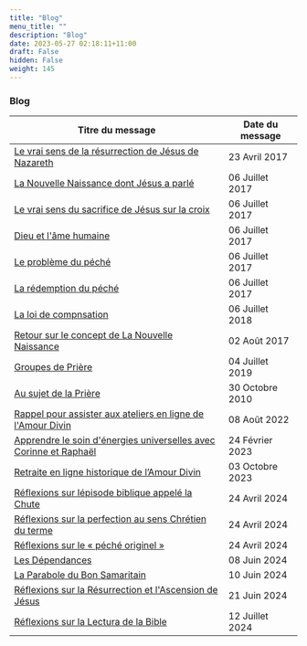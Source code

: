 ```yaml
---
title: "Blog"
menu_title: ""
description: "Blog"
date: 2023-05-27 02:18:11+11:00
draft: False
hidden: False
weight: 145
---
```

### Blog

**Titre du message** | **Date du message**  
---|---
[Le vrai sens de la résurrection de Jésus de Nazareth](/16-fr-blog/fr-2017-04-23-the-resurrection-from-jesus-of-nazareth/) | 23 Avril 2017
[La Nouvelle Naissance dont Jésus a parlé](16-fr-blog/fr-2017-07-06-1-the-new-birth) | 06 Juillet 2017
[Le vrai sens du sacrifice de Jésus sur la croix](16-fr-blog/fr-2017-07-06-2-the-true-sense-of-Jesus-sacrifice) | 06 Juillet 2017
[Dieu et l'âme humaine](/16-fr-blog/fr-2017-07-06-3-god-and-human-soul/) | 06 Juillet 2017
[Le problème du péché](/16-fr-blog/fr-2017-07-06-4-about-sin/) | 06 Juillet 2017
[La rédemption du péché](/16-fr-blog/fr-2017-07-06-5-redemption-of-sin/) | 06 Juillet 2017
[La loi de compnsation](/16-fr-blog/fr-2017-07-06-6-law-of-compensation/) | 06 Juillet 2018
[Retour sur le concept de La Nouvelle Naissance](/16-fr-blog/fr-2017-08-02-the-new-birth2/) | 02 Août 2017
[Groupes de Prière](/16-fr-blog/fr-2018-10-04-prayers-groups/) | 04 Juillet 2019
[Au sujet de la Prière](/16-fr-blog/fr-2010-10-30-about-prayer/) | 30 Octobre 2010
[Rappel pour assister aux ateliers en ligne de l'Amour Divin](/16-fr-blog/fr-2022-08-08-divine-love-workshops/) | 08 Août 2022
[Apprendre le soin d'énergies universelles avec Corinne et Raphaël](/16-fr-blog/fr-2023-02-24-universal-energy-care/) | 24 Février  2023
[Retraite en ligne historique de l’Amour Divin](/16-fr-blog/fr-2023-10-03-on-line-retreat/) | 03 Octobre 2023
[Réflexions sur lépisode biblique appelé la Chute](/16-fr-blog/fr-2024-04-24-reflexions-on-the-fall-of-man/) | 24 Avril 2024
[Réflexions sur la perfection au sens Chrétien du terme](/16-fr-blog/fr-2024-04-24-reflexions-on-perfection/) | 24 Avril 2024
[Réflexions sur le « péché originel »](/16-fr-blog/fr-2024-04-24-reflexions-on-original-sin/) | 24 Avril 2024
[Les Dépendances](/16-fr-blog/fr-2024-06-08-addictions) | 08 Juin 2024
[La Parabole du Bon Samaritain](/16-fr-blog/fr-2024-06-10-the-good-samaritain/) | 10 Juin 2024
[Réflexions sur la Résurrection et l'Ascension de Jésus](/16-fr-blog/fr-2024-06-21-reflexions-on-jesus-life/) | 21 Juin 2024
[Réflexions sur la Lectura de la Bible](/16-fr-blog/fr-2024-07-12-reading-the-bible/) | 12 Juillet 2024
